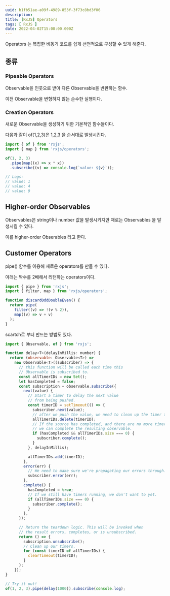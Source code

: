 ```yaml
---
uuid: b1fb51ae-a09f-4989-853f-3f73c8bd3f06
description: 
title: [RxJS] Operators
tags: [ RxJS ]
date: 2022-04-02T15:00:00.000Z
---
```









Operators 는 복잡한 비동기 코드를 쉽게 선언적으로 구성할 수 있게 해준다.

## 종류

### Pipeable Operators

Observable을 인풋으로 받아 다른 Observable을 반환하는 함수.

이전 Observable을 변형하지 않는 순수한 실행이다.

### Creation Operators

새로운 Observable을 생성하기 위한 기본적인 함수들이다.

다음과 같이 of(1,2,3)은 1,2,3 을 순서대로 발생시킨다.

```jsx
import { of } from 'rxjs';
import { map } from 'rxjs/operators';

of(1, 2, 3)
  .pipe(map((x) => x * x))
  .subscribe((v) => console.log(`value: ${v}`));

// Logs:
// value: 1
// value: 4
// value: 9
```

## Higher-order Observables

Observables은 string이나 number 값을 발생시키지만 때로는 Observables 을 발생시킬 수 있다.

이를 higher-order Obserables 라고 한다.

## Customer Operators

pipe() 함수를 이용해 새로운 operators를 만들 수 있다.

아래는 짝수를 2배해서 리턴하는 operators이다.

```jsx
import { pipe } from 'rxjs';
import { filter, map } from 'rxjs/operators';

function discardOddDoubleEven() {
  return pipe(
    filter((v) => !(v % 2)),
    map((v) => v + v)
  );
}
```

scartch로 부터 만드는 방법도 있다.

```jsx
import { Observable, of } from 'rxjs';

function delay<T>(delayInMillis: number) {
  return (observable: Observable<T>) =>
    new Observable<T>((subscriber) => {
      // this function will be called each time this
      // Observable is subscribed to.
      const allTimerIDs = new Set();
      let hasCompleted = false;
      const subscription = observable.subscribe({
        next(value) {
          // Start a timer to delay the next value
          // from being pushed.
          const timerID = setTimeout(() => {
            subscriber.next(value);
            // after we push the value, we need to clean up the timer timerID
            allTimerIDs.delete(timerID);
            // If the source has completed, and there are no more timers running,
            // we can complete the resulting observable.
            if (hasCompleted && allTimerIDs.size === 0) {
              subscriber.complete();
            }
          }, delayInMillis);

          allTimerIDs.add(timerID);
        },
        error(err) {
          // We need to make sure we're propagating our errors through.
          subscriber.error(err);
        },
        complete() {
          hasCompleted = true;
          // If we still have timers running, we don't want to yet.
          if (allTimerIDs.size === 0) {
            subscriber.complete();
          }
        },
      });

      // Return the teardown logic. This will be invoked when
      // the result errors, completes, or is unsubscribed.
      return () => {
        subscription.unsubscribe();
        // Clean up our timers.
        for (const timerID of allTimerIDs) {
          clearTimeout(timerID);
        }
      };
    });
}

// Try it out!
of(1, 2, 3).pipe(delay(1000)).subscribe(console.log);
```
